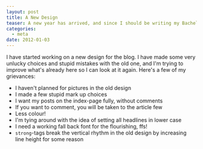```yaml
---
layout: post
title: A New Design
teaser: A new year has arrived, and since I should be writing my Bachelor thesis, I will treat my blog and myself with a new design. 
categories:
  - meta
date: 2012-01-03
---
```


I have started working on a new design for the blog. I have made some very unlucky choices and stupid mistakes with the old one, and I'm trying to improve what's already here so I can look at it again. Here's a few of my grievances:

* I haven't planned for pictures in the old design
* I made a few stupid mark up choices
* I want my posts on the index-page fully, without comments
* If you want to comment, you will be taken to the article few
* Less colour!
* I'm tying around with the idea of setting all headlines in lower case
* I need a working fall back font for the flourishing, ffs!
* `strong`-tags break the vertical rhythm in the old design by increasing line height for some reason
